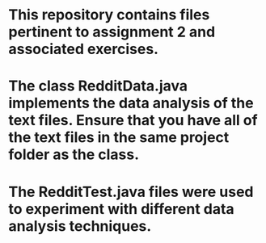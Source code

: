 # This repository contains files pertinent to assignment 2 and associated exercises.
# The class RedditData.java implements the data analysis of the text files. Ensure that you have all of the text files in the same project folder as the class.
# The RedditTest.java files were used to experiment with different data analysis techniques.
